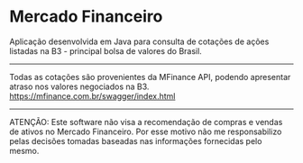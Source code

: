 # Mercado Financeiro

Aplicação desenvolvida em Java para consulta de cotações de ações listadas na B3 - principal bolsa de valores do Brasil.

----------------------------------------------------------------------------------

Todas as cotações são provenientes da MFinance API, podendo apresentar atraso nos valores negociados na B3.
https://mfinance.com.br/swagger/index.html

----------------------------------------------------------------------------------

ATENÇÃO: Este software não visa a recomendação de compras e vendas de ativos no Mercado Financeiro. Por esse motivo não me responsabilizo pelas decisões tomadas baseadas nas informações fornecidas pelo mesmo.